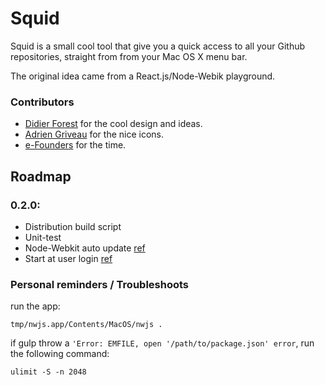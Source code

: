 # Squid

Squid is a small cool tool that give you a quick access to all your Github repositories, straight from from your Mac OS X menu bar.

The original idea came from a React.js/Node-Webik playground.

### Contributors

* [Didier Forest](https://github.com/welcometothesky) for the cool design and ideas.  
* [Adrien Griveau](https://dribbble.com/adrien-griveau) for the nice icons.  
* [e-Founders](http://www.e-founders.com) for the time.

## Roadmap

### 0.2.0:

* Distribution build script
* Unit-test
* Node-Webkit auto update [ref](https://github.com/edjafarov/node-webkit-updater)
* Start at user login [ref](https://github.com/nwjs/nw.js/wiki/Making-your-app-start-at-user-login-(OS-X))


### Personal reminders / Troubleshoots

run the app:  

	tmp/nwjs.app/Contents/MacOS/nwjs .

if gulp throw a `'Error: EMFILE, open '/path/to/package.json' error`, run the following command: 

	ulimit -S -n 2048 
